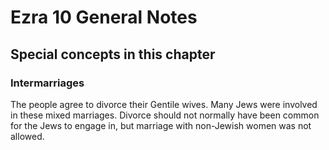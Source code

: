 # Ezra 10 General Notes

## Special concepts in this chapter

### Intermarriages

The people agree to divorce their Gentile wives. Many Jews were involved in these mixed marriages. Divorce should not normally have been common for the Jews to engage in, but marriage with non-Jewish women was not allowed.